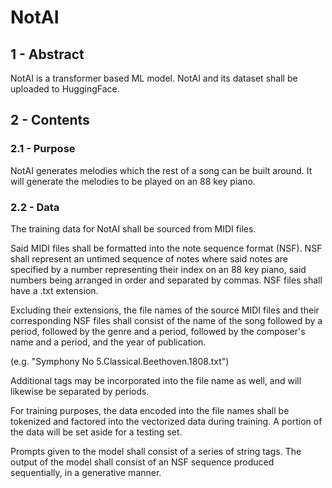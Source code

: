 # NotAI

## 1 - Abstract

NotAI is a transformer based ML model. NotAI and its dataset shall be uploaded to HuggingFace.

## 2 - Contents

### 2.1 - Purpose

NotAI generates melodies which the rest of a song can be built around. It will generate the melodies to be played on an 88 key piano.

### 2.2 - Data

The training data for NotAI shall be sourced from MIDI files.

Said MIDI files shall be formatted into the note sequence format (NSF). NSF shall represent an untimed sequence of notes where said notes are specified by a number representing their index on an 88 key piano, said numbers being arranged in order and separated by commas. NSF files shall have a .txt extension.

Excluding their extensions, the file names of the source MIDI files and their corresponding NSF files shall consist of the name of the song followed by a period, followed by the genre and a period, followed by the composer's name and a period, and the year of publication.

(e.g. "Symphony No 5.Classical.Beethoven.1808.txt")

Additional tags may be incorporated into the file name as well, and will likewise be separated by periods.

For training purposes, the data encoded into the file names shall be tokenized and factored into the vectorized data during training. A portion of the data will be set aside for a testing set.

Prompts given to the model shall consist of a series of string tags. The output of the model shall consist of an NSF sequence produced sequentially, in a generative manner.